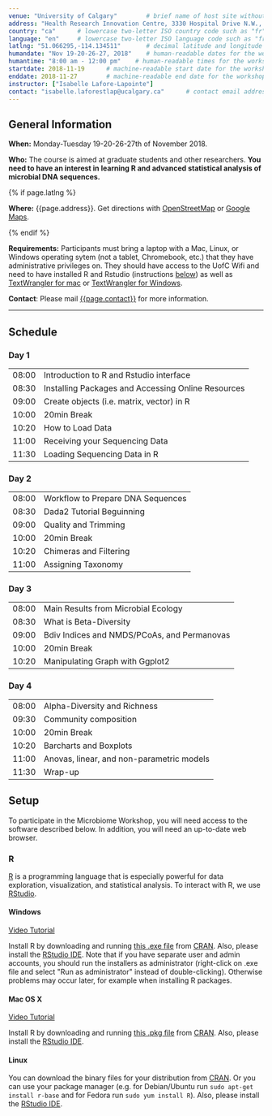 ```yaml
---
venue: "University of Calgary"        # brief name of host site without address (e.g., "Euphoric State University")
address: "Health Research Innovation Centre, 3330 Hospital Drive N.W., Calgary, Alberta"      # full street address of workshop (e.g., "Room A, 123 Forth Street, Blimingen, Euphoria")
country: "ca"      # lowercase two-letter ISO country code such as "fr" (see https://en.wikipedia.org/wiki/ISO_3166-1)
language: "en"     # lowercase two-letter ISO language code such as "fr" (see https://en.wikipedia.org/wiki/ISO_639-1)
latlng: "51.066295,-114.134511"       # decimal latitude and longitude of workshop venue (e.g., "41.7901128,-87.6007318" - use http://www.latlong.net/)
humandate: "Nov 19-20-26-27, 2018"    # human-readable dates for the workshop (e.g., "Feb 17-18, 2020")
humantime: "8:00 am - 12:00 pm"    # human-readable times for the workshop (e.g., "9:00 am - 4:30 pm")
startdate: 2018-11-19      # machine-readable start date for the workshop in YYYY-MM-DD format like 2015-01-01
enddate: 2018-11-27        # machine-readable end date for the workshop in YYYY-MM-DD format like 2015-01-02
instructor: ["Isabelle Lafore-Lapointe"]
contact: "isabelle.laforestlap@ucalgary.ca"      # contact email address for host, lead instructor, or whoever else is handling questions
---
```


<!-- See instructions in the comments below for how to edit specific sections of this workshop template.
-->

<!--
  HEADER
  Edit the values in the block above to be appropriate for your workshop.
  If the value is not 'true', 'false', 'null', or a number, please use
  double quotation marks around the value, unless specified otherwise.
  And run 'tools/check' *before* committing to make sure that changes are good.
-->

<h2 id="general">General Information</h2>

<p id="when">
  <strong>When:</strong>
  Monday-Tuesday 19-20-26-27th of November 2018.
</p>

<!--
  AUDIENCE
  Explain who your audience is.  (In particular, tell readers if the
  workshop is only open to people from a particular institution.
-->
<p id="who">
  <strong>Who:</strong>
  The course is aimed at graduate students and other researchers.
  <strong>You need to have an interest in learning R and advanced statistical analysis of microbial DNA sequences.</strong>
</p>

<!--
  LOCATION
  This block displays the address and links to maps showing directions
  if the latitude and longitude of the workshop have been set.  You
  can use http://itouchmap.com/latlong.html to find the lat/long of an
  address.
-->
{% if page.latlng %}
<p id="where">
  <strong>Where:</strong>
  {{page.address}}.
  Get directions with
  <a href="//www.openstreetmap.org/?mlat={{page.latlng | replace:',','&mlon='}}&zoom=16">OpenStreetMap</a>
  or
  <a href="//maps.google.com/maps?q={{page.latlng}}">Google Maps</a>.
</p>
{% endif %}

<!--
  SPECIAL REQUIREMENTS
  Modify the block below if there are any special requirements.
-->
<p id="requirements">
  <strong>Requirements:</strong> Participants must bring a laptop with a
  Mac, Linux, or Windows operating sytem (not a tablet, Chromebook, etc.) that they have administrative privileges
  on. They should have access to the UofC Wifi and need to have installed R and Rstudio (instructions
  <a href="#setup">below</a>) as well as
  <a href="https://itunes.apple.com/ca/app/textwrangler/id404010395?mt=12">TextWrangler for mac</a>
        or <a href="https://www.barebones.com/support/textwrangler/updates.html">TextWrangler for Windows</a>.
</p>

<!--
  CONTACT EMAIL ADDRESS
  Display the contact email address set in the configuration file.
-->
<p id="contact">
  <strong>Contact</strong>:
  Please mail
  <a href="mailto:{{page.contact}}">{{page.contact}}</a> for more
  information.
</p>

<hr/>

<!--
  SCHEDULE
  Show the workshop's schedule.  Edit the items and times in the table
  to match your plans.  You may also want to change 'Day 1' and 'Day
  2' to be actual dates or days of the week.
-->
<h2 id="schedule">Schedule</h2>

<div class="row">
  <div class="col-md-6">
    <h3>Day 1</h3>
    <table class="table table-striped">
      <tr> <td>08:00</td>  <td>Introduction to R and Rstudio interface</td> </tr>
      <tr> <td>08:30</td> <td>Installing Packages and Accessing Online Resources</td> </tr>
      <tr> <td>09:00</td>  <td>Create objects (i.e. matrix, vector) in R</td> </tr>
      <tr> <td>10:00</td>  <td>20min Break</td> </tr>
      <tr> <td>10:20</td>  <td>How to Load Data</td> </tr>
      <tr> <td>11:00</td>  <td>Receiving your Sequencing Data</td> </tr>
      <tr> <td>11:30</td>  <td>Loading Sequencing Data in R</td> </tr>
    </table>
  </div>
  <div class="col-md-6">  
    <h3>Day 2</h3>
    <table class="table table-striped">
      <tr> <td>08:00</td>  <td>Workflow to Prepare DNA Sequences</td> </tr>
      <tr> <td>08:30</td>  <td>Dada2 Tutorial Beguinning</td> </tr>
      <tr> <td>09:00</td>  <td>Quality and Trimming</td> </tr>
      <tr> <td>10:00</td>  <td>20min Break</td> </tr>
      <tr> <td>10:20</td>  <td>Chimeras and Filtering</td> </tr>
      <tr> <td>11:00</td>  <td>Assigning Taxonomy</td> </tr>
    </table>
  </div>
  <div class="col-md-6">
    <h3>Day 3</h3>
    <table class="table table-striped">
      <tr> <td>08:00</td>  <td>Main Results from Microbial Ecology</td> </tr>
      <tr> <td>08:30</td>  <td>What is Beta-Diversity</td> </tr>
      <tr> <td>09:00</td>  <td>Bdiv Indices and NMDS/PCoAs, and Permanovas</td> </tr>
      <tr> <td>10:00</td>  <td>20min Break</td> </tr>
      <tr> <td>10:20</td>  <td>Manipulating Graph with Ggplot2</td> </tr>
    </table>
  </div>
  <div class="col-md-6">
    <h3>Day 4</h3>
    <table class="table table-striped">
      <tr> <td>08:00</td>  <td>Alpha-Diversity and Richness</td> </tr>
      <tr> <td>09:30</td>  <td>Community composition</td> </tr>
      <tr> <td>10:00</td>  <td>20min Break</td> </tr>
      <tr> <td>10:20</td>  <td>Barcharts and Boxplots</td> </tr>
      <tr> <td>11:00</td>  <td>Anovas, linear, and non-parametric models</td> </tr>
      <tr> <td>11:30</td>  <td>Wrap-up</td> </tr>
    </table>
  </div>
</div>

<!--
  SETUP
  Delete irrelevant sections from the setup instructions.  Each
  section is inside a 'div' without any classes to make the beginning
  and end easier to find.
  This is the other place where people frequently make mistakes, so
  please preview your site before committing, and make sure to run
  'tools/check' as well.
-->

<h2 id="setup">Setup</h2>

<p>
  To participate in the Microbiome Workshop, you will need
  access to the software described below. In addition, you will
  need an up-to-date web browser.
</p>

<div id="r">
  <h3>R</h3>
  <p>
    <a href="http://www.r-project.org">R</a> is a programming language
    that is especially powerful for data exploration, visualization, and
    statistical analysis. To interact with R, we use
    <a href="http://www.rstudio.com/">RStudio</a>.
  </p>
  <div class="row">
    <div class="col-md-4">
      <h4 id="r-windows">Windows</h4>
      <a href="https://www.youtube.com/watch?v=q0PjTAylwoU">Video Tutorial</a>
      <p>
        Install R by downloading and running
        <a href="http://cran.r-project.org/bin/windows/base/release.htm">this .exe file</a>
        from <a href="http://cran.r-project.org/index.html">CRAN</a>.
        Also, please install the
        <a href="http://www.rstudio.com/ide/download/desktop">RStudio IDE</a>.
        Note that if you have separate user and admin accounts, you should run the 
        installers as administrator (right-click on .exe file and select "Run as 
        administrator" instead of double-clicking). Otherwise problems may occur later, 
        for example when installing R packages.
      </p>
    </div>
    <div class="col-md-4">
      <h4 id="r-macosx">Mac OS X</h4>
      <a href="https://www.youtube.com/watch?v=5-ly3kyxwEg">Video Tutorial</a>
      <p>
        Install R by downloading and running
        <a href="http://cran.r-project.org/bin/macosx/R-latest.pkg">this .pkg file</a>
        from <a href="http://cran.r-project.org/index.html">CRAN</a>.
        Also, please install the
        <a href="http://www.rstudio.com/ide/download/desktop">RStudio IDE</a>.
      </p>
    </div>
    <div class="col-md-4">
      <h4 id="r-linux">Linux</h4>
      <p>
        You can download the binary files for your distribution
        from <a href="http://cran.r-project.org/index.html">CRAN</a>. Or
        you can use your package manager (e.g. for Debian/Ubuntu
        run <code>sudo apt-get install r-base</code> and for Fedora run
        <code>sudo yum install R</code>).  Also, please install the
        <a href="http://www.rstudio.com/ide/download/desktop">RStudio IDE</a>.
      </p>
    </div>
  </div>
</div>
